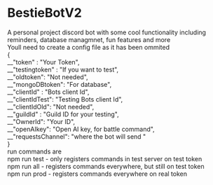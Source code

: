 # BestieBotV2
A personal project discord bot with some cool functionality including reminders, database managmnet, fun features and more<br />
Youll need to create a config file as it has been ommited<br />
{<br />
    __"token" : "Your Token",<br />
    __"testingtoken" : "If you want to test",<br />
    __"oldtoken": "Not needed",<br />
    __"mongoDBtoken": "For database",<br />
    __"clientId" : "Bots client Id",<br />
    __"clientIdTest": "Testing Bots client Id",<br />
    __"clientIdOld": "Not needed",<br />
    __"guildId" : "Guild ID for your testing",<br />
    __"OwnerId": "Your ID", <br />
    __"openAIkey": "Open AI key, for battle command",<br />
    __"requestsChannel": "where the bot will send "<br />
}<br />
run commands are<br />
npm run test  - only registers commands in test server on test token<br />
npm run all   - registers commands everywhere, but still on test token<br />
npm run prod  - registers commands everywhere on real token<br />
